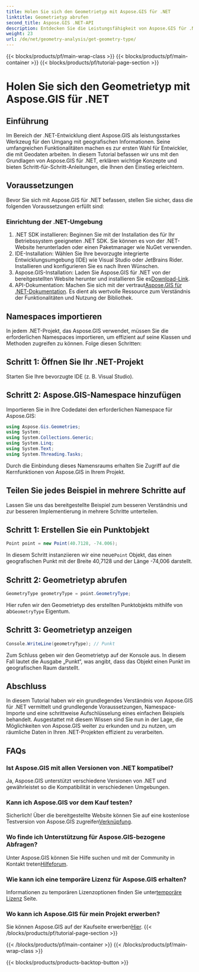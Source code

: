 ```yaml
---
title: Holen Sie sich den Geometrietyp mit Aspose.GIS für .NET
linktitle: Geometrietyp abrufen
second_title: Aspose.GIS .NET-API
description: Entdecken Sie die Leistungsfähigkeit von Aspose.GIS für .NET. Erfahren Sie in diesem umfassenden Tutorial, wie Sie räumliche Daten in Ihren .NET-Projekten effizient verarbeiten.
weight: 23
url: /de/net/geometry-analysis/get-geometry-type/
---
```


{{< blocks/products/pf/main-wrap-class >}}
{{< blocks/products/pf/main-container >}}
{{< blocks/products/pf/tutorial-page-section >}}

# Holen Sie sich den Geometrietyp mit Aspose.GIS für .NET

## Einführung
Im Bereich der .NET-Entwicklung dient Aspose.GIS als leistungsstarkes Werkzeug für den Umgang mit geografischen Informationen. Seine umfangreichen Funktionalitäten machen es zur ersten Wahl für Entwickler, die mit Geodaten arbeiten. In diesem Tutorial befassen wir uns mit den Grundlagen von Aspose.GIS für .NET, erklären wichtige Konzepte und bieten Schritt-für-Schritt-Anleitungen, die Ihnen den Einstieg erleichtern.
## Voraussetzungen
Bevor Sie sich mit Aspose.GIS für .NET befassen, stellen Sie sicher, dass die folgenden Voraussetzungen erfüllt sind:
### Einrichtung der .NET-Umgebung
1. .NET SDK installieren: Beginnen Sie mit der Installation des für Ihr Betriebssystem geeigneten .NET SDK. Sie können es von der .NET-Website herunterladen oder einen Paketmanager wie NuGet verwenden.
2. IDE-Installation: Wählen Sie Ihre bevorzugte integrierte Entwicklungsumgebung (IDE) wie Visual Studio oder JetBrains Rider. Installieren und konfigurieren Sie es nach Ihren Wünschen.
3.  Aspose.GIS-Installation: Laden Sie Aspose.GIS für .NET von der bereitgestellten Website herunter und installieren Sie es[Download-Link](https://releases.aspose.com/gis/net/).
4.  API-Dokumentation: Machen Sie sich mit der vertraut[Aspose.GIS für .NET-Dokumentation](https://reference.aspose.com/gis/net/). Es dient als wertvolle Ressource zum Verständnis der Funktionalitäten und Nutzung der Bibliothek.

## Namespaces importieren
In jedem .NET-Projekt, das Aspose.GIS verwendet, müssen Sie die erforderlichen Namespaces importieren, um effizient auf seine Klassen und Methoden zugreifen zu können. Folge diesen Schritten:
## Schritt 1: Öffnen Sie Ihr .NET-Projekt
Starten Sie Ihre bevorzugte IDE (z. B. Visual Studio).
## Schritt 2: Aspose.GIS-Namespace hinzufügen
Importieren Sie in Ihre Codedatei den erforderlichen Namespace für Aspose.GIS:
```csharp
using Aspose.Gis.Geometries;
using System;
using System.Collections.Generic;
using System.Linq;
using System.Text;
using System.Threading.Tasks;
```
Durch die Einbindung dieses Namensraums erhalten Sie Zugriff auf die Kernfunktionen von Aspose.GIS in Ihrem Projekt.
## Teilen Sie jedes Beispiel in mehrere Schritte auf
Lassen Sie uns das bereitgestellte Beispiel zum besseren Verständnis und zur besseren Implementierung in mehrere Schritte unterteilen.
## Schritt 1: Erstellen Sie ein Punktobjekt
```csharp
Point point = new Point(40.7128, -74.006);
```
 In diesem Schritt instanziieren wir eine neue`Point` Objekt, das einen geografischen Punkt mit der Breite 40,7128 und der Länge -74,006 darstellt.
## Schritt 2: Geometrietyp abrufen
```csharp
GeometryType geometryType = point.GeometryType;
```
 Hier rufen wir den Geometrietyp des erstellten Punktobjekts mithilfe von ab`GeometryType` Eigentum.
## Schritt 3: Geometrietyp anzeigen
```csharp
Console.WriteLine(geometryType); // Punkt
```
Zum Schluss geben wir den Geometrietyp auf der Konsole aus. In diesem Fall lautet die Ausgabe „Punkt“, was angibt, dass das Objekt einen Punkt im geografischen Raum darstellt.

## Abschluss
In diesem Tutorial haben wir ein grundlegendes Verständnis von Aspose.GIS für .NET vermittelt und grundlegende Voraussetzungen, Namespace-Importe und eine schrittweise Aufschlüsselung eines einfachen Beispiels behandelt. Ausgestattet mit diesem Wissen sind Sie nun in der Lage, die Möglichkeiten von Aspose.GIS weiter zu erkunden und zu nutzen, um räumliche Daten in Ihren .NET-Projekten effizient zu verarbeiten.
## FAQs
### Ist Aspose.GIS mit allen Versionen von .NET kompatibel?
Ja, Aspose.GIS unterstützt verschiedene Versionen von .NET und gewährleistet so die Kompatibilität in verschiedenen Umgebungen.
### Kann ich Aspose.GIS vor dem Kauf testen?
 Sicherlich! Über die bereitgestellte Website können Sie auf eine kostenlose Testversion von Aspose.GIS zugreifen[Verknüpfung](https://releases.aspose.com/).
### Wo finde ich Unterstützung für Aspose.GIS-bezogene Abfragen?
 Unter Aspose.GIS können Sie Hilfe suchen und mit der Community in Kontakt treten[Hilfeforum](https://forum.aspose.com/c/gis/33).
### Wie kann ich eine temporäre Lizenz für Aspose.GIS erhalten?
 Informationen zu temporären Lizenzoptionen finden Sie unter[temporäre Lizenz](https://purchase.aspose.com/temporary-license/) Seite.
### Wo kann ich Aspose.GIS für mein Projekt erwerben?
 Sie können Aspose.GIS auf der Kaufseite erwerben[Hier](https://purchase.aspose.com/buy).
{{< /blocks/products/pf/tutorial-page-section >}}

{{< /blocks/products/pf/main-container >}}
{{< /blocks/products/pf/main-wrap-class >}}

{{< blocks/products/products-backtop-button >}}
